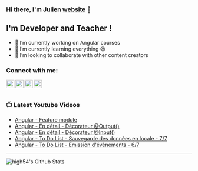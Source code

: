 ### Hi there, I'm Julien [website] 👋

## I'm Developer and Teacher !
- 🔭 I’m currently working on Angular courses
- 🌱 I’m currently learning everything 😆
- 👯 I’m looking to collaborate with other content creators

### Connect with me:

[<img align="left" alt="" width="22px" src="https://raw.githubusercontent/iconic/open-iconic/master/svg/globe.svg" /> ][website] 
[<img align="left" alt="Julien Bertacco" width="22px" src="https://cdn.jsdelivr.net/npm/simple-icons@v3/icons/youtube.svg" /> ][youtube] 
[<img align="left" alt="Bertacco Julien" width="22px" src="https://cdn.jsdelivr.net/npm/simple-icons@v3/icons/twitter.svg" /> ][twitter] 
[<img align="left" alt="Julien Bertacco" width="22px" src="https://cdn.jsdelivr.net/npm/simple-icons@v3/icons/linkedin.svg" /> ][linkedin]



<br />
<br />

### 📺 Latest Youtube Videos
<!-- YOUTUBE:START -->
- [Angular - Feature module](https://www.youtube.com/watch?v=UINzl2z-WwM)
- [Angular - En détail - Décorateur @Output()](https://www.youtube.com/watch?v=5Kf9ZOPVgOI)
- [Angular - En détail - Décorateur @Input()](https://www.youtube.com/watch?v=r6DAENg7Tb0)
- [Angular - To Do List - Sauvegarde des données en locale  - 7/7](https://www.youtube.com/watch?v=lYhCmDipKoo)
- [Angular - To Do List - Emission d'évènements - 6/7](https://www.youtube.com/watch?v=uYauzvbHGXI)
<!-- YOUTUBE:END -->

---
<img align="left" alt="high54's Github Stats" src="https://github-readme-stats.vercel.app/api?username=high54&show_icons=true&hide_border=true&count_private=true" />

<!--
**high54/high54** is a ✨ _special_ ✨ repository because its `README.md` (this file) appears on your GitHub profile.

Here are some ideas to get you started:

- 🔭 I’m currently working on ...
- 🌱 I’m currently learning ...
- 👯 I’m looking to collaborate on ...
- 🤔 I’m looking for help with ...
- 💬 Ask me about ...
- 📫 How to reach me: ...
- 😄 Pronouns: ...
- ⚡ Fun fact: ...
-->


[website]: https://julienbertacco.netlify.app/
[youtube]: https://www.youtube.com/channel/UC2B7tKqUDaNz5VRofZNjILQ
[twitter]: https://twitter.com/BertaccoJulien
[linkedin]:https://www.linkedin.com/in/julien-bertacco/
